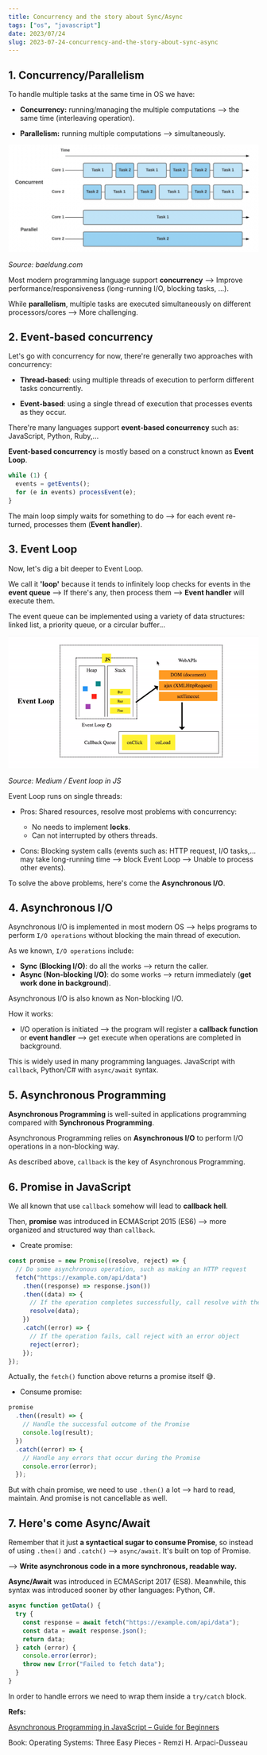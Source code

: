```yaml
---
title: Concurrency and the story about Sync/Async
tags: ["os", "javascript"]
date: 2023/07/24
slug: 2023-07-24-concurrency-and-the-story-about-sync-async
---
```


## 1. Concurrency/Parallelism

To handle multiple tasks at the same time in OS we have:

- **Concurrency:** running/managing the multiple computations --> the same time (interleaving operation).

- **Parallelism:** running multiple computations --> simultaneously.

![concurrency-vs-parallelism](https://raw.githubusercontent.com/southxzx/handbook-gatsby/main/_posts/everyday/_meta/concurrency-vs-parallelism.png)

_Source: baeldung.com_

Most modern programming language support **concurrency** --> Improve performance/responsiveness (long-running I/O, blocking tasks, ...).

While **parallelism**, multiple tasks are executed simultaneously on different processors/cores --> More challenging.

## 2. Event-based concurrency

Let's go with concurrency for now, there're generally two approaches with concurrency:

- **Thread-based**: using multiple threads of execution to perform different tasks concurrently.

- **Event-based**: using a single thread of execution that processes events as they occur.

There're many languages support **event-based concurrency** such as: JavaScript, Python, Ruby,...

**Event-based concurrency** is mostly based on a construct known as **Event Loop**.

```javascript
while (1) {
  events = getEvents();
  for (e in events) processEvent(e);
}
```

The main loop simply waits for something to do --> for each event re-turned, processes them (**Event handler**).

## 3. Event Loop

Now, let's dig a bit deeper to Event Loop.

We call it **'loop'** because it tends to infinitely loop checks for events in the **event queue** --> If there's any, then process them --> **Event handler** will execute them.

The event queue can be implemented using a variety of data structures: linked list, a priority queue, or a circular buffer...

![event-loop-visualization](https://raw.githubusercontent.com/southxzx/handbook-gatsby/main/_posts/everyday/_meta/event-loop-visualization.gif)

_Source: Medium / Event loop in JS_

Event Loop runs on single threads:

- Pros: Shared resources, resolve most problems with concurrency:

  - No needs to implement **locks**.
  - Can not interrupted by others threads.

- Cons: Blocking system calls (events such as: HTTP request, I/O tasks,... may take long-running time --> block Event Loop --> Unable to process other events).

To solve the above problems, here's come the **Asynchronous I/O**.

## 4. Asynchronous I/O

Asynchronous I/O is implemented in most modern OS --> helps programs to perform `I/O operations` without blocking the main thread of execution.

As we known, `I/O operations` include:

- **Sync (Blocking I/O)**: do all the works --> return the caller.
- **Async (Non-blocking I/O)**: do some works --> return immediately (**get work done in background**).

Asynchronous I/O is also known as Non-blocking I/O.

How it works:

- I/O operation is initiated --> the program will register a **callback function** or **event handler** --> get execute when operations are completed in background.

This is widely used in many programming languages. JavaScript with `callback`, Python/C# with `async/await` syntax.

## 5. Asynchronous Programming

**Asynchronous Programming** is well-suited in applications programming compared with **Synchronous Programming**.

Asynchronous Programming relies on **Asynchronous I/O** to perform I/O operations in a non-blocking way.

As described above, `callback` is the key of Asynchronous Programming.

## 6. Promise in JavaScript

We all known that use `callback` somehow will lead to **callback hell**.

Then, **promise** was introduced in ECMAScript 2015 (ES6) --> more organized and structured way than `callback`.

- Create promise:

```javascript
const promise = new Promise((resolve, reject) => {
  // Do some asynchronous operation, such as making an HTTP request
  fetch("https://example.com/api/data")
    .then((response) => response.json())
    .then((data) => {
      // If the operation completes successfully, call resolve with the result
      resolve(data);
    })
    .catch((error) => {
      // If the operation fails, call reject with an error object
      reject(error);
    });
});
```

Actually, the `fetch()` function above returns a promise itself 😅.

- Consume promise:

```javascript
promise
  .then((result) => {
    // Handle the successful outcome of the Promise
    console.log(result);
  })
  .catch((error) => {
    // Handle any errors that occur during the Promise
    console.error(error);
  });
```

But with chain promise, we need to use `.then()` a lot --> hard to read, maintain. And promise is not cancellable as well.

## 7. Here's come Async/Await

Remember that it just **a syntactical sugar to consume Promise**, so instead of using `.then()` and `.catch()` --> `async/await`. It's built on top of Promise.

--> **Write asynchronous code in a more synchronous, readable way.**

**Async/Await** was introduced in ECMAScript 2017 (ES8). Meanwhile, this syntax was introduced sooner by other languages: Python, C#.

```javascript
async function getData() {
  try {
    const response = await fetch("https://example.com/api/data");
    const data = await response.json();
    return data;
  } catch (error) {
    console.error(error);
    throw new Error("Failed to fetch data");
  }
}
```

In order to handle errors we need to wrap them inside a `try/catch` block.

**Refs:**

[Asynchronous Programming in JavaScript – Guide for Beginners](https://www.freecodecamp.org/news/asynchronous-programming-in-javascript/#:~:text=In%20summary%2C%20asynchronous%20programming%20is,async%2Fawait%2C%20and%20promises.)

Book: Operating Systems: Three Easy Pieces - Remzi H. Arpaci-Dusseau
